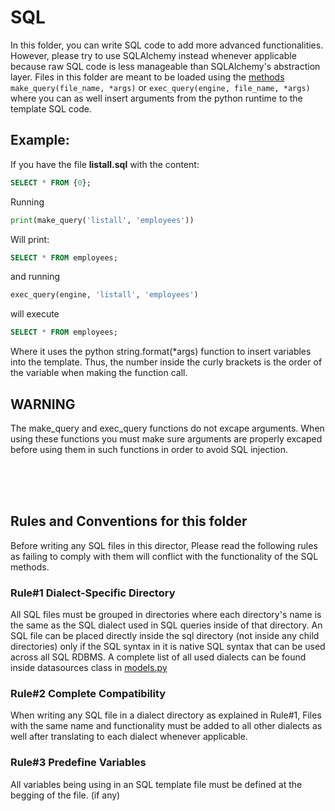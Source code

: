 # SQL

In this folder, you can write SQL code to add more advanced functionalities. However, please try to use SQLAlchemy instead whenever applicable because raw SQL code is less manageable than SQLAlchemy's abstraction layer. Files in this folder are meant to be loaded using the [methods](/reflector/methods.py) ```make_query(file_name, *args)``` or ```exec_query(engine, file_name, *args)``` where you can as well insert arguments from the python runtime to the template SQL code. 

## Example:
If you have the file **listall.sql** with the content:
```SQL
SELECT * FROM {0};
```
Running 
```py
print(make_query('listall', 'employees'))
```
Will print:
```SQL
SELECT * FROM employees;
```
and running 
```py
exec_query(engine, 'listall', 'employees')
```
will execute
```SQL
SELECT * FROM employees;
```

Where it uses the python string.format(*args) function to insert variables into the template.
Thus, the number inside the curly brackets is the order of the variable when making the function call.

## **WARNING**

The make_query and exec_query functions do not excape arguments. 
When using these functions you must make sure arguments are properly
 excaped before using them in such functions in order to avoid SQL injection.

<br />
<br />
<br />


## Rules and Conventions for this folder

Before writing any SQL files in this director, 
Please read the following rules as failing to comply with them will conflict with the functionality of the SQL methods.

### **Rule#1 Dialect-Specific Directory**

All SQL files must be grouped in directories where each directory's name is 
the same as the SQL dialect used in SQL queries inside of that directory. 
    An SQL file can be placed directly inside the sql directory (not inside any 
    child directories) only if the SQL syntax in it is native SQL syntax that 
    can be used across all SQL RDBMS.
A complete list of all used dialects can be found inside datasources class
 in [models.py](/reflector/models.py)


### **Rule#2 Complete Compatibility**

When writing any SQL file in a dialect directory as explained in Rule#1, Files with 
the same name and functionality must be added to all other dialects as well after 
translating to each dialect whenever applicable.


### **Rule#3 Predefine Variables**

All variables being using in an SQL template file must be defined at the 
begging of the file. (if any)
